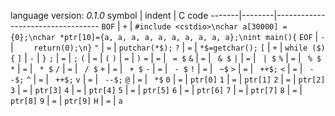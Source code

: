 language version: *0.1.0*
symbol | indent | C code
-------|--------|----------------------------------
`BOF`  | `+`    | `#include <cstdio>\nchar a[30000] = {0};\nchar *ptr[10]={a, a, a, a, a, a, a, a, a, a};\nint main(){`
`EOF`  | `-`    | `    return(0);\n}`
`"`    | `=`    | `putchar(*$);`
`?`    | `=`    | `*$=getchar();`
`[`    | `+`    | `while ($) {`
`]`    | `-`    | `}`
`;`    | `=`    | `;` 
`(`    | `=`    | `(` 
`)`    | `=`    | `)` 
`=`    | `=`    | ` = $`
`&`    | `=`    | ` & $` 
`|`    | `=`    | ` | $` 
`%`    | `=`    | ` % $` 
`*`    | `=`    | ` * $` 
`/`    | `=`    | ` / $` 
`+`    | `=`    | ` + $` 
`-`    | `=`    | ` - $` 
`!`    | `=`    | ` ~$` 
`>`    | `=`    | ` ++$;` 
`<`    | `=`    | ` --$;`
`^`    | `=`    | ` ++$;`
`v`    | `=`    | ` --$;`
`@`    | `=`    | ` *$` 
`0`    | `=`    | `ptr[0]` 
`1`    | `=`    | `ptr[1]`
`2`    | `=`    | `ptr[2]`
`3`    | `=`    | `ptr[3]`
`4`    | `=`    | `ptr[4]`
`5`    | `=`    | `ptr[5]`
`6`    | `=`    | `ptr[6]`
`7`    | `=`    | `ptr[7]`
`8`    | `=`    | `ptr[8]`
`9`    | `=`    | `ptr[9]`
`H`    | `=`    | `a`